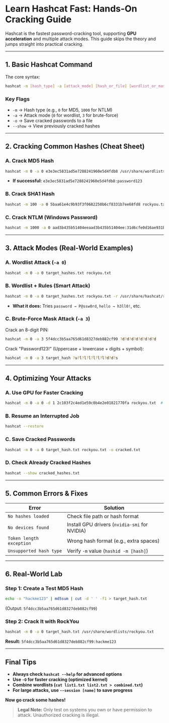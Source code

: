 # Learn Hashcat Fast: Hands-On Cracking Guide

Hashcat is the fastest password-cracking tool, supporting **GPU acceleration** and multiple attack modes. This guide skips the theory and jumps straight into practical cracking.

---

## 1. Basic Hashcat Command
The core syntax:
```bash
hashcat -m [hash_type] -a [attack_mode] [hash_or_file] [wordlist_or_mask]
```

### Key Flags
- `-m` → Hash type (e.g., `0` for MD5, `1000` for NTLM)
- `-a` → Attack mode (`0` for wordlist, `3` for brute-force)
- `-o` → Save cracked passwords to a file
- `--show` → View previously cracked hashes

---

## 2. Cracking Common Hashes (Cheat Sheet)

### A. Crack MD5 Hash  
```bash
hashcat -m 0 -a 0 e3e3ec5831ad5e7288241960e5d4fdb8 /usr/share/wordlists/rockyou.txt
```  
- **If successful:** `e3e3ec5831ad5e7288241960e5d4fdb8:password123`  

### B. Crack SHA1 Hash  
```bash
hashcat -m 100 -a 0 5baa61e4c9b93f3f0682250b6cf8331b7ee68fd8 rockyou.txt
```  

### C. Crack NTLM (Windows Password)  
```bash
hashcat -m 1000 -a 0 aad3b435b51404eeaad3b435b51404ee:31d6cfe0d16ae931b73c59d7e0c089c0 rockyou.txt
```  

---

## 3. Attack Modes (Real-World Examples)  

### A. Wordlist Attack (`-a 0`)  
```bash
hashcat -m 0 -a 0 target_hashes.txt rockyou.txt
```  

### B. Wordlist + Rules (Smart Attack)  
```bash
hashcat -m 0 -a 0 target_hashes.txt rockyou.txt -r /usr/share/hashcat/rules/best64.rule
```  
- **What it does:** Tries `password → P@ssw0rd`, `hello → h3ll0!`, etc.  

### C. Brute-Force Mask Attack (`-a 3`)  
Crack an 8-digit PIN:  
```bash
hashcat -m 0 -a 3 5f4dcc3b5aa765d61d8327deb882cf99 ?d?d?d?d?d?d?d?d
```  
Crack "Password123!" (Uppercase + lowercase + digits + symbol):  
```bash
hashcat -m 0 -a 3 target_hash ?u?l?l?l?l?l?l?d?d?s
```  

---

## 4. Optimizing Your Attacks  

### A. Use GPU for Faster Cracking  
```bash
hashcat -m 0 -a 0 -d 1 2c103f2c4ed1e59c0b4e2e01821770fa rockyou.txt  # -d 1 = Use GPU #1
```  

### B. Resume an Interrupted Job  
```bash
hashcat --restore
```  

### C. Save Cracked Passwords  
```bash
hashcat -m 0 -a 0 target_hash.txt rockyou.txt -o cracked.txt
```  

### D. Check Already Cracked Hashes  
```bash
hashcat --show cracked_hashes.txt
```  

---

## 5. Common Errors & Fixes  

| Error | Solution |
|-------|----------|
| `No hashes loaded` | Check file path or hash format |
| `No devices found` | Install GPU drivers (`nvidia-smi` for NVIDIA) |
| `Token length exception` | Wrong hash format (e.g., extra spaces) |
| `Unsupported hash type` | Verify `-m` value (`hashid -m [hash]`) |

---

## 6. Real-World Lab  

### Step 1: Create a Test MD5 Hash  
```bash
echo -n "hackme123" | md5sum | cut -d ' ' -f1 > target_hash.txt
```  
(Output: `5f4dcc3b5aa765d61d8327deb882cf99`)  

### Step 2: Crack It with RockYou  
```bash
hashcat -m 0 -a 0 target_hash.txt /usr/share/wordlists/rockyou.txt
```  
**Result:** `5f4dcc3b5aa765d61d8327deb882cf99:hackme123`  

---

## Final Tips
- **Always check `hashcat --help` for advanced options**
- **Use `-O` for faster cracking (optimized kernel)**
- **Combine wordlists (`cat list1.txt list2.txt > combined.txt`)**
- **For large attacks, use `--session [name]` to save progress**

**Now go crack some hashes!**

> **Legal Note:** Only test on systems you own or have permission to attack. Unauthorized cracking is illegal.
